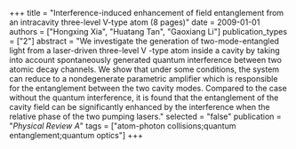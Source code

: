 +++
title = "Interference-induced enhancement of field entanglement from an intracavity three-level V-type atom (8 pages)"
date = 2009-01-01
authors = ["Hongxing Xia", "Huatang Tan", "Gaoxiang Li"]
publication_types = ["2"]
abstract = "We investigate the generation of two-mode-entangled light from a laser-driven three-level V -type atom inside a cavity by taking into account spontaneously generated quantum interference between two atomic decay channels. We show that under some conditions, the system can reduce to a nondegenerate parametric amplifier which is responsible for the entanglement between the two cavity modes. Compared to the case without the quantum interference, it is found that the entanglement of the cavity field can be significantly enhanced by the interference when the relative phase of the two pumping lasers."
selected = "false"
publication = "*Physical Review A*"
tags = ["atom-photon collisions;quantum entanglement;quantum optics"]
+++

